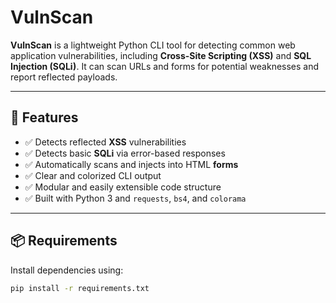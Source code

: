 # VulnScan

**VulnScan** is a lightweight Python CLI tool for detecting common web application vulnerabilities, including **Cross-Site Scripting (XSS)** and **SQL Injection (SQLi)**. It can scan URLs and forms for potential weaknesses and report reflected payloads.

---

## 🚀 Features

- ✅ Detects reflected **XSS** vulnerabilities
- ✅ Detects basic **SQLi** via error-based responses
- ✅ Automatically scans and injects into HTML **forms**
- ✅ Clear and colorized CLI output
- ✅ Modular and easily extensible code structure
- ✅ Built with Python 3 and `requests`, `bs4`, and `colorama`

---

## 📦 Requirements

Install dependencies using:

```bash
pip install -r requirements.txt
